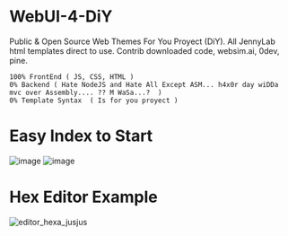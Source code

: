 # WebUI-4-DiY
Public &amp; Open Source Web Themes For You Proyect (DiY). All JennyLab html templates direct to use. Contrib downloaded code, websim.ai, 0dev, pine.

```
100% FrontEnd ( JS, CSS, HTML )
0% Backend ( Hate NodeJS and Hate All Except ASM... h4x0r day wiDDa mvc over Assembly.... ?? M WaSa...?  )
0% Template Syntax  ( Is for you proyect )
```

# Easy Index to Start
![image](https://github.com/user-attachments/assets/8fcc1c6d-7e65-4df6-ba81-fb948b1a4da4)
![image](https://github.com/user-attachments/assets/c758416a-6b39-4f34-9e88-794fc4115c17)


# Hex Editor Example
![editor_hexa_jusjus](https://github.com/user-attachments/assets/d98956c1-c5ab-42ac-b812-37ca8f13f2b0)

